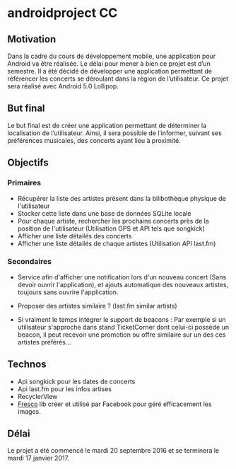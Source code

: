 # androidproject CC

## Motivation
Dans la cadre du cours de développement mobile, une application pour Android va être réalisée. Le délai pour mener à bien ce projet est d’un semestre. Il a été décidé de développer une application permettant de référencer les concerts se déroulant dans la région de l’utilisateur. Ce projet sera réalisé avec Android 5.0 Lollipop.
## But final
Le but final est de créer une application permettant de déterminer la localisation de l’utilisateur. Ainsi, il sera possible de l’informer, suivant ses préférences musicales, des concerts ayant lieu à proximité.
## Objectifs
### Primaires
* Récupérer la liste des artistes présent dans la bilibothèque physique de l'utilisateur
* Stocker cette liste dans une base de données SQLite locale
* Pour chaque artiste, rechercher les prochains concerts près de la position de l'utilisateur (Utilisation GPS et API tels que songkick)
* Afficher une liste détailés des concerts
* Afficher une liste détailés de chaque artistes (Utilisation API last.fm)


### Secondaires
* Service afin d'afficher une notification lors d'un nouveau concert (Sans devoir ouvrir l'application), et ajouts automatique des nouveaux artistes, toujours sans ouvrire l'application.

* Proposer des artistes similaire ? (last.fm similar artists)

* Si vraiment le temps intégrer le support de beacons : Par exemple si un utilisateur s'approche dans stand TicketCorner dont celui-ci possède un beacon, il peut recevoir une promotion ou offre similaire sur un des ces artistes préférés...


## Technos

* Api songkick pour les dates de concerts
* Api last.fm pour les infos artises
* RecyclerView
* [Fresco](http://frescolib.org/) lib créer et utilisé par Facebook pour géré efficacement les images. 

## Délai
Le projet a été commencé le mardi 20 septembre 2016 et se terminera le mardi 17 janvier 2017.
